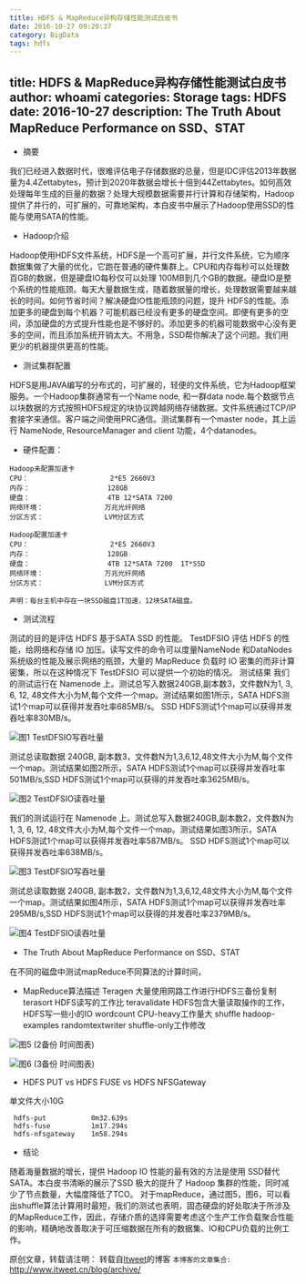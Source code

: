 ```yaml
---
title: HDFS & MapReduce异构存储性能测试白皮书
date: 2016-10-27 09:20:37
category: BigData
tags: hdfs
---
```

title: HDFS & MapReduce异构存储性能测试白皮书
author: whoami
categories: Storage
tags: HDFS
date: 2016-10-27
description: The Truth About MapReduce Performance on SSD、STAT
---

* 摘要

我们已经进入数据时代，很难评估电子存储数据的总量，但是IDC评估2013年数据量为4.4Zettabytes，预计到2020年数据会增长十倍到44Zettabytes。如何高效处理每年生成的巨量的数据？处理大规模数据需要并行计算和存储架构，Hadoop提供了并行的，可扩展的，可靠地架构，本白皮书中展示了Hadoop使用SSD的性能与使用SATA的性能。

* Hadoop介绍

Hadoop使用HDFS文件系统，HDFS是一个高可扩展，并行文件系统，它为顺序数据集做了大量的优化，它跑在普通的硬件集群上。CPU和内存每秒可以处理数百GB的数据，但是硬盘IO每秒仅可以处理 100MB到几个GB的数据。硬盘IO是整个系统的性能瓶颈。每天大量数据生成，随着数据量的增长，处理数据需要越来越长的时间。如何节省时间？解决硬盘IO性能瓶颈的问题，提升 HDFS的性能。添加更多的硬盘到每个机器？可能机器已经没有更多的硬盘空间。即便有更多的空间，添加硬盘的方式提升性能也是不够好的。添加更多的机器可能数据中心没有更多的空间，而且添加系统开销太大。不用急，SSD帮你解决了这个问题。我们用更少的机器提供更高的性能。

* 测试集群配置

HDFS是用JAVA编写的分布式的，可扩展的，轻便的文件系统，它为Hadoop框架服务。一个Hadoop集群通常有一个Name node, 和一群data node.每个数据节点以块数据的方式按照HDFS规定的块协议跨越网络存储数据。文件系统通过TCP/IP套接字来通信。客户端之间使用PRC通信。测试集群有一个master node，其上运行 NameNode, ResourceManager and client 功能，4个datanodes。

* 硬件配置：
```
Hadoop未配置加速卡
CPU：                    2*E5 2660V3
内存：                   128GB
硬盘：                   4TB 12*SATA 7200
网络环境：               万兆光纤网络
分区方式：               LVM分区方式

Hadoop配置加速卡
CPU：                    2*E5 2660V3
内存：                   128GB
硬盘：                   4TB 12*SATA 7200  1T*SSD 
网络环境：               万兆光纤网络
分区方式：               LVM分区方式

声明：每台主机中存在一块SSD磁盘1T加速，12块SATA磁盘。
```

* 测试流程

测试的目的是评估 HDFS 基于SATA SSD 的性能。
TestDFSIO 评估 HDFS 的性能，给网络和存储 IO 加压。读写文件的命令可以度量NameNode 和DataNodes 系统级的性能及展示网络的瓶颈，大量的 MapReduce 负载时 IO 密集的而非计算密集，所以在这种情况下 TestDFSIO 可以提供一个初始的情况。
测试结果 
我们的测试运行在 Namenode 上。测试总写入数据240GB,副本数3，文件数N为1, 3, 6, 12, 48文件大小为M,每个文件一个map。测试结果如图1所示，SATA HDFS测试1个map可以获得并发吞吐率685MB/s。 SSD HDFS测试1个map可以获得并发吞吐率830MB/s。

![图1 TestDFSIO写吞吐量](https://www.itweet.cn/screenshots/TestDFSIO-write-1.png)


测试总读取数据 240GB, 副本数3，文件数N为1,3,6,12,48文件大小为M,每个文件一个map。测试结果如图2所示，SATA HDFS测试1个map可以获得并发吞吐率501MB/s,SSD
HDFS测试1个map可以获得的并发吞吐率3625MB/s。

![图2 TestDFSIO读吞吐量](https://www.itweet.cn/screenshots/TestDFSIO-read-1.png)
    
我们的测试运行在 Namenode 上。测试总写入数据240GB,副本数2，文件数N为1, 3, 6, 12, 48文件大小为M,每个文件一个map。测试结果如图3所示，SATA HDFS测试1个map可以获得并发吞吐率587MB/s。 SSD HDFS测试1个map可以获得并发吞吐率638MB/s。

![图3 TestDFSIO写吞吐量](https://www.itweet.cn/screenshots/TestDFSIO-write-2.png)

测试总读取数据 240GB, 副本数2，文件数N为1,3,6,12,48文件大小为M,每个文件一个map。测试结果如图4所示，SATA HDFS测试1个map可以获得并发吞吐率295MB/s,SSD
HDFS测试1个map可以获得的并发吞吐率2379MB/s。

![图4 TestDFSIO读吞吐量](https://www.itweet.cn/screenshots/TestDFSIO-read-2.png)

* The Truth About MapReduce Performance on SSD、STAT

在不同的磁盘中测试mapReduce不同算法的计算时间，

 - MapReduce算法描述
    Teragen         大量使用网路工作进行HDFS三备份复制
    terasort        HDFS读写的工作比
    teravalidate    HDFS包含大量读取操作的工作，HDFS写一些小的IO
    wordcount       CPU-heavy工作量大
    shuffle         hadoop-examples randomtextwriter shuffle-only工作修改


![图5 (2备份 时间图表)](https://www.itweet.cn/screenshots/mapreduce-algorithm-1.png)

![图6 (3备份 时间图表)](https://www.itweet.cn/screenshots/mapreduce-algorithm-2.png)

* HDFS PUT vs HDFS FUSE vs HDFS NFSGateway

单文件大小10G
```
 hdfs-put           0m32.639s
 hdfs-fuse          1m17.294s
 hdfs-nfsgateway    1m58.294s
```

* 结论

随着海量数据的增长，提供 Hadoop IO 性能的最有效的方法是使用 SSD替代SATA。本白皮书清晰的展示了SSD 极大的提升了 Hadoop 集群的性能，同时减少了节点数量，大幅度降低了TCO。
对于mapReduce，通过图5，图6，可以看出shuffle算法计算用时最短，我们的测试也表明，固态硬盘的好处取决于所涉及的MapReduce工作，因此，存储介质的选择需要考虑这个生产工作负载聚合性能的影响，精确地改善取决于可压缩数据在所有的数据集、IO和CPU负载的比例工作。

原创文章，转载请注明： 转载自[Itweet](http://www.itweet.cn)的博客
`本博客的文章集合:` http://www.itweet.cn/blog/archive/



